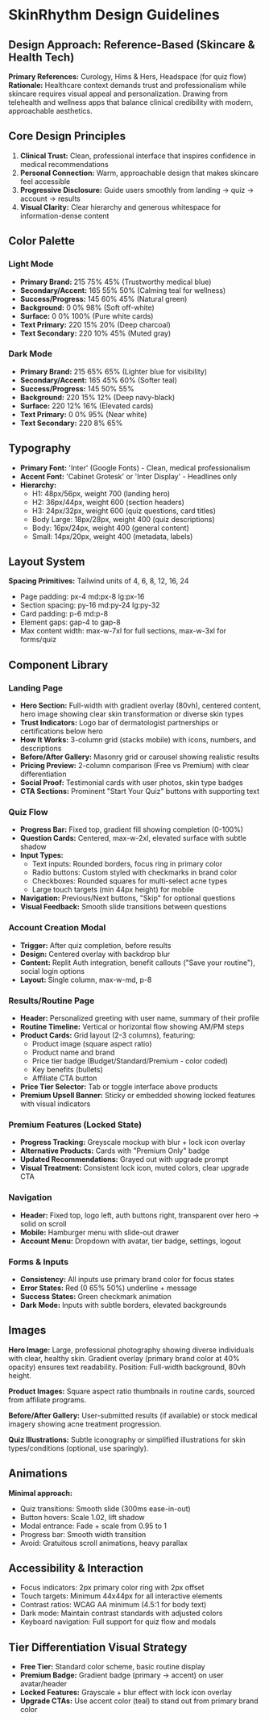 # SkinRhythm Design Guidelines

## Design Approach: Reference-Based (Skincare & Health Tech)
**Primary References:** Curology, Hims & Hers, Headspace (for quiz flow)
**Rationale:** Healthcare context demands trust and professionalism while skincare requires visual appeal and personalization. Drawing from telehealth and wellness apps that balance clinical credibility with modern, approachable aesthetics.

## Core Design Principles
1. **Clinical Trust:** Clean, professional interface that inspires confidence in medical recommendations
2. **Personal Connection:** Warm, approachable design that makes skincare feel accessible
3. **Progressive Disclosure:** Guide users smoothly from landing → quiz → account → results
4. **Visual Clarity:** Clear hierarchy and generous whitespace for information-dense content

## Color Palette

### Light Mode
- **Primary Brand:** 215 75% 45% (Trustworthy medical blue)
- **Secondary/Accent:** 165 55% 50% (Calming teal for wellness)
- **Success/Progress:** 145 60% 45% (Natural green)
- **Background:** 0 0% 98% (Soft off-white)
- **Surface:** 0 0% 100% (Pure white cards)
- **Text Primary:** 220 15% 20% (Deep charcoal)
- **Text Secondary:** 220 10% 45% (Muted gray)

### Dark Mode
- **Primary Brand:** 215 65% 65% (Lighter blue for visibility)
- **Secondary/Accent:** 165 45% 60% (Softer teal)
- **Success/Progress:** 145 50% 55%
- **Background:** 220 15% 12% (Deep navy-black)
- **Surface:** 220 12% 16% (Elevated cards)
- **Text Primary:** 0 0% 95% (Near white)
- **Text Secondary:** 220 8% 65%

## Typography
- **Primary Font:** 'Inter' (Google Fonts) - Clean, medical professionalism
- **Accent Font:** 'Cabinet Grotesk' or 'Inter Display' - Headlines only
- **Hierarchy:**
  - H1: 48px/56px, weight 700 (landing hero)
  - H2: 36px/44px, weight 600 (section headers)
  - H3: 24px/32px, weight 600 (quiz questions, card titles)
  - Body Large: 18px/28px, weight 400 (quiz descriptions)
  - Body: 16px/24px, weight 400 (general content)
  - Small: 14px/20px, weight 400 (metadata, labels)

## Layout System
**Spacing Primitives:** Tailwind units of 4, 6, 8, 12, 16, 24
- Page padding: px-4 md:px-8 lg:px-16
- Section spacing: py-16 md:py-24 lg:py-32
- Card padding: p-6 md:p-8
- Element gaps: gap-4 to gap-8
- Max content width: max-w-7xl for full sections, max-w-3xl for forms/quiz

## Component Library

### Landing Page
- **Hero Section:** Full-width with gradient overlay (80vh), centered content, hero image showing clear skin transformation or diverse skin types
- **Trust Indicators:** Logo bar of dermatologist partnerships or certifications below hero
- **How It Works:** 3-column grid (stacks mobile) with icons, numbers, and descriptions
- **Before/After Gallery:** Masonry grid or carousel showing realistic results
- **Pricing Preview:** 2-column comparison (Free vs Premium) with clear differentiation
- **Social Proof:** Testimonial cards with user photos, skin type badges
- **CTA Sections:** Prominent "Start Your Quiz" buttons with supporting text

### Quiz Flow
- **Progress Bar:** Fixed top, gradient fill showing completion (0-100%)
- **Question Cards:** Centered, max-w-2xl, elevated surface with subtle shadow
- **Input Types:**
  - Text inputs: Rounded borders, focus ring in primary color
  - Radio buttons: Custom styled with checkmarks in brand color
  - Checkboxes: Rounded squares for multi-select acne types
  - Large touch targets (min 44px height) for mobile
- **Navigation:** Previous/Next buttons, "Skip" for optional questions
- **Visual Feedback:** Smooth slide transitions between questions

### Account Creation Modal
- **Trigger:** After quiz completion, before results
- **Design:** Centered overlay with backdrop blur
- **Content:** Replit Auth integration, benefit callouts ("Save your routine"), social login options
- **Layout:** Single column, max-w-md, p-8

### Results/Routine Page
- **Header:** Personalized greeting with user name, summary of their profile
- **Routine Timeline:** Vertical or horizontal flow showing AM/PM steps
- **Product Cards:** Grid layout (2-3 columns), featuring:
  - Product image (square aspect ratio)
  - Product name and brand
  - Price tier badge (Budget/Standard/Premium - color coded)
  - Key benefits (bullets)
  - Affiliate CTA button
- **Price Tier Selector:** Tab or toggle interface above products
- **Premium Upsell Banner:** Sticky or embedded showing locked features with visual indicators

### Premium Features (Locked State)
- **Progress Tracking:** Greyscale mockup with blur + lock icon overlay
- **Alternative Products:** Cards with "Premium Only" badge
- **Updated Recommendations:** Grayed out with upgrade prompt
- **Visual Treatment:** Consistent lock icon, muted colors, clear upgrade CTA

### Navigation
- **Header:** Fixed top, logo left, auth buttons right, transparent over hero → solid on scroll
- **Mobile:** Hamburger menu with slide-out drawer
- **Account Menu:** Dropdown with avatar, tier badge, settings, logout

### Forms & Inputs
- **Consistency:** All inputs use primary brand color for focus states
- **Error States:** Red (0 65% 50%) underline + message
- **Success States:** Green checkmark animation
- **Dark Mode:** Inputs with subtle borders, elevated backgrounds

## Images
**Hero Image:** Large, professional photography showing diverse individuals with clear, healthy skin. Gradient overlay (primary brand color at 40% opacity) ensures text readability. Position: Full-width background, 80vh height.

**Product Images:** Square aspect ratio thumbnails in routine cards, sourced from affiliate programs.

**Before/After Gallery:** User-submitted results (if available) or stock medical imagery showing acne treatment progression.

**Quiz Illustrations:** Subtle iconography or simplified illustrations for skin types/conditions (optional, use sparingly).

## Animations
**Minimal approach:**
- Quiz transitions: Smooth slide (300ms ease-in-out)
- Button hovers: Scale 1.02, lift shadow
- Modal entrance: Fade + scale from 0.95 to 1
- Progress bar: Smooth width transition
- Avoid: Gratuitous scroll animations, heavy parallax

## Accessibility & Interaction
- Focus indicators: 2px primary color ring with 2px offset
- Touch targets: Minimum 44x44px for all interactive elements
- Contrast ratios: WCAG AA minimum (4.5:1 for body text)
- Dark mode: Maintain contrast standards with adjusted colors
- Keyboard navigation: Full support for quiz flow and modals

## Tier Differentiation Visual Strategy
- **Free Tier:** Standard color scheme, basic routine display
- **Premium Badge:** Gradient badge (primary → accent) on user avatar/header
- **Locked Features:** Grayscale + blur effect with lock icon overlay
- **Upgrade CTAs:** Use accent color (teal) to stand out from primary brand color